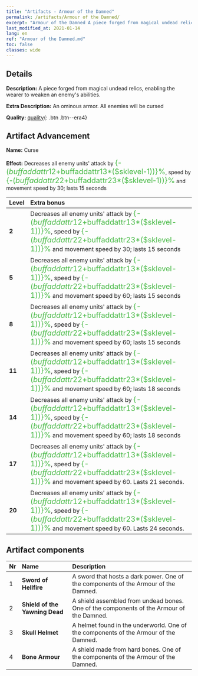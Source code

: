 ```yaml
---
title: "Artifacts - Armour of the Damned"
permalink: /artifacts/Armour of the Damned/
excerpt: "Armour of the Damned A piece forged from magical undead relics, enabling the wearer to weaken an enemy's abilities."
last_modified_at: 2021-01-14
lang: en
ref: "Armour of the Damned.md"
toc: false
classes: wide
---
```

## Details

 **Description:** A piece forged from magical undead relics, enabling the wearer to weaken an enemy's abilities.

 **Extra Description:** An ominous armor. All enemies will be cursed

 **Quality:** [quality](##artifact-advancement){: .btn .btn--era4}

## Artifact Advancement

 **Name:** Curse

 **Effect:** Decreases all enemy units' attack by <span style="color: #48b946;font-size:20px">{-($buffaddattr12+$buffaddattr13*($sklevel-1))}%</span>, speed by <span style="color: #48b946;font-size:20px">{-($buffaddattr22+$buffaddattr23*($sklevel-1))}%</span> and movement speed by 30; lasts 15 seconds

  |  Level  |    Extra bonus  | 
  |:--------|:----------------| 
  | **2** | Decreases all enemy units' attack by <span style="color: #48b946;font-size:20px">{-($buffaddattr12+$buffaddattr13*($sklevel-1))}%</span>, speed by <span style="color: #48b946;font-size:20px">{-($buffaddattr22+$buffaddattr23*($sklevel-1))}%</span> and movement speed by 30; lasts 15 seconds | 
  | **5** | Decreases all enemy units' attack by <span style="color: #48b946;font-size:20px">{-($buffaddattr12+$buffaddattr13*($sklevel-1))}%</span>, speed by <span style="color: #48b946;font-size:20px">{-($buffaddattr22+$buffaddattr23*($sklevel-1))}%</span> and movement speed by 60; lasts 15 seconds | 
  | **8** | Decreases all enemy units' attack by <span style="color: #48b946;font-size:20px">{-($buffaddattr12+$buffaddattr13*($sklevel-1))}%</span>, speed by <span style="color: #48b946;font-size:20px">{-($buffaddattr22+$buffaddattr23*($sklevel-1))}%</span> and movement speed by 60; lasts 15 seconds | 
  | **11** | Decreases all enemy units' attack by <span style="color: #48b946;font-size:20px">{-($buffaddattr12+$buffaddattr13*($sklevel-1))}%</span>, speed by <span style="color: #48b946;font-size:20px">{-($buffaddattr22+$buffaddattr23*($sklevel-1))}%</span> and movement speed by 60; lasts 18 seconds | 
  | **14** | Decreases all enemy units' attack by <span style="color: #48b946;font-size:20px">{-($buffaddattr12+$buffaddattr13*($sklevel-1))}%</span>, speed by <span style="color: #48b946;font-size:20px">{-($buffaddattr22+$buffaddattr23*($sklevel-1))}%</span> and movement speed by 60; lasts 18 seconds | 
  | **17** | Decreases all enemy units' attack by <span style="color: #48b946;font-size:20px">{-($buffaddattr12+$buffaddattr13*($sklevel-1))}%</span>, speed by <span style="color: #48b946;font-size:20px">{-($buffaddattr22+$buffaddattr23*($sklevel-1))}%</span> and movement speed by 60. Lasts 21 seconds. | 
  | **20** | Decreases all enemy units' attack by <span style="color: #48b946;font-size:20px">{-($buffaddattr12+$buffaddattr13*($sklevel-1))}%</span>, speed by <span style="color: #48b946;font-size:20px">{-($buffaddattr22+$buffaddattr23*($sklevel-1))}%</span> and movement speed by 60. Lasts 24 seconds. | 


## Artifact components

  |  Nr  |    Name  |  Description | 
  |:-----|:---------|:-------------| 
  | 1 | **Sword of Hellfire** | A sword that hosts a dark power. One of the components of the Armour of the Damned. | 
  | 2 | **Shield of the Yawning Dead** | A shield assembled from undead bones. One of the components of the Armour of the Damned. | 
  | 3 | **Skull Helmet** | A helmet found in the underworld. One of the components of the Armour of the Damned. | 
  | 4 | **Bone Armour** | A shield made from hard bones. One of the components of the Armour of the Damned. | 
